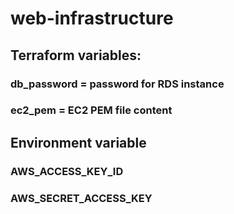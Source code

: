 # web-infrastructure

## Terraform variables:
### db_password = password for RDS instance
### ec2_pem     = EC2 PEM file content


## Environment variable
### AWS_ACCESS_KEY_ID
### AWS_SECRET_ACCESS_KEY
